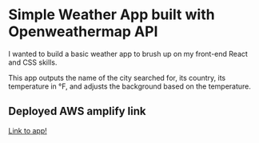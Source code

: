 # Simple Weather App built with Openweathermap API
I wanted to build a basic weather app to brush up on my front-end React and CSS skills.

This app outputs the name of the city searched for, its country, its temperature in °F, and adjusts the background based on the temperature.

## Deployed AWS amplify link
[Link to app!](https://master.d2kqwy2uubjmqu.amplifyapp.com/)
